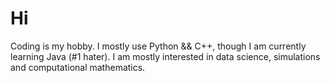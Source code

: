 # Hi
Coding is my hobby. I mostly use Python && C++, though I am currently learning Java (#1 hater). I am mostly interested in data science, simulations and computational mathematics.
